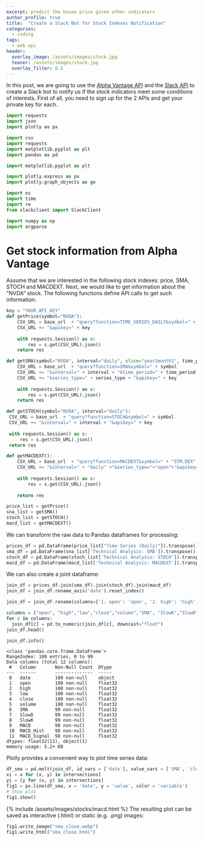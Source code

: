 ```yaml
---
excerpt: predict the house price given other indicators
author_profile: true
title:  "Create a Stack Bot for Stock Indexes Notification"
categories:
  - coding
tags:
  - web api
header:
  overlay_image: /assets/images/stock.jpg
  teaser: /assets/images/stock.jpg
  overlay_filter: 0.5
---
```

In this post, we are going to use the [Alpha Vantage API](https://www.alphavantage.co/) and the [Slack API](https://api.slack.com/) to create a Slack bot to notify us if the stock indicators meet some conditions of interests.
First of all, you need to sign up for the 2 APIs and get your private key for each.
```python
import requests
import json
import plotly as px

import csv
import requests
import matplotlib.pyplot as plt
import pandas as pd

import matplotlib.pyplot as plt

import plotly.express as px
import plotly.graph_objects as go

import os
import time
import re
from slackclient import SlackClient

import numpy as np
import argparse
```

# Get stock information from Alpha Vantage
Assume that we are interested in the following stock indexes: price, SMA, STOCH and MACDEXT. Next, we would like to get information about the "NVDA" stock.
The following functions define API calls to get such information:
```python
key = "YOUR_API_KEY"
def getPrice(symbol="NVDA"):
    CSV_URL = base_url  + "query?function=TIME_SERIES_DAILY&symbol=" + symbol
    CSV_URL += "&apikey=" + key
    
    with requests.Session() as s:
        res = s.get(CSV_URL).json()
    return res
```
```python
def getSMA(symbol="NVDA", interval="daily", slice="year1month1", time_period="14",series_type="open"):
    CSV_URL = base_url  + "query?function=SMA&symbol=" + symbol
    CSV_URL += "&interval=" + interval + "&time_period=" + time_period
    CSV_URL += "&series_type=" + series_type + "&apikey=" + key
    
    with requests.Session() as s:
        res = s.get(CSV_URL).json() 
    return res
 ```
 
 ```python
def getSTOCH(symbol="NVDA", interval="daily"):
  CSV_URL = base_url  + "query?function=STOCH&symbol=" + symbol
  CSV_URL += "&interval=" + interval + "&apikey=" + key
    
  with requests.Session() as s:
      res = s.get(CSV_URL).json()
  return res
```
```python
def getMACDEXT():
    CSV_URL = base_url  + "query?function=MACDEXT&symbol=" + "STM.DEX"
    CSV_URL += "&interval=" + "daily" +"&series_type="+"open"+"&apikey=" + key
    
    with requests.Session() as s:
        res = s.get(CSV_URL).json()
 
    return res
```
```python
price_list = getPrice()
sna_list = getSMA()
stoch_list = getSTOCH()
macd_list = getMACDEXT()
```
We can transform the raw data to Pandas dataframes for processing:
```python
prices_df = pd.DataFrame(price_list["Time Series (Daily)"]).transpose()[:n_days]
sma_df = pd.DataFrame(sna_list['Technical Analysis: SMA']).transpose()[:n_days]
stoch_df = pd.DataFrame(stoch_list['Technical Analysis: STOCH']).transpose()[:n_days]
macd_df = pd.DataFrame(macd_list['Technical Analysis: MACDEXT']).transpose()[:n_days]
```

We can also create a joint dataframe:
```python
join_df = prices_df.join(sma_df).join(stoch_df).join(macd_df)
join_df = join_df.rename_axis('date').reset_index()

join_df = join_df.rename(columns={'1. open': 'open', '2. high': 'high', '3. low': 'low','4. close': 'close','5. volume': 'volume'})

columns = ["open", "high","low","close","volume","SMA", "SlowK","SlowD", "MACD_Hist", "MACD", "MACD_Signal"]
for c in columns:
  join_df[c] = pd.to_numeric(join_df[c], downcast="float")
join_df.head()
```
```python
join_df.info()
```
    <class 'pandas.core.frame.DataFrame'>
    RangeIndex: 100 entries, 0 to 99
    Data columns (total 12 columns):
     #   Column       Non-Null Count  Dtype  
    ---  ------       --------------  -----  
     0   date         100 non-null    object 
     1   open         100 non-null    float32
     2   high         100 non-null    float32
     3   low          100 non-null    float32
     4   close        100 non-null    float32
     5   volume       100 non-null    float32
     6   SMA          99 non-null     float32
     7   SlowD        99 non-null     float32
     8   SlowK        99 non-null     float32
     9   MACD         98 non-null     float32
     10  MACD_Hist    98 non-null     float32
     11  MACD_Signal  98 non-null     float32
    dtypes: float32(11), object(1)
    memory usage: 5.2+ KB
    
 Plotly provides a convenient way to plot time series data:
```python
df_sma = pd.melt(join_df, id_vars = ['date'], value_vars = ['SMA', 'close'])
xi = x for (x, y) in intersections]
yi = [y for (x, y) in intersections]
fig1 = px.line(df_sma, x = 'date', y = 'value', color = 'variable')
# Show plot
fig1.show()
```
{% include /assets/images/stocks/macd.html %}
The resulting plot can be saved as interactive (.html) or static (e.g. .png) images:
```python
fig1.write_image("sma_close.webp")
fig1.write_html("sma_close.html")
```
 
 
